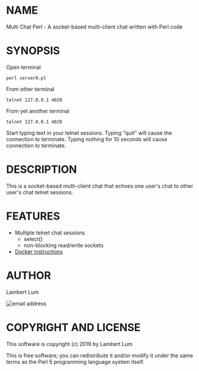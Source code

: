 # NAME

Multi Chat Perl - A socket-based multi-client chat written with Perl code

# SYNOPSIS

Open terminal

    perl server0.pl

From other terminal

    telnet 127.0.0.1 4020

From yet another terminal

    telnet 127.0.0.1 4020

Start typing text in your telnet sessions. Typing "quit" will cause the connection to terminate. Typing nothing for 10 seconds will cause connection to terminate.

# DESCRIPTION

This is a socket-based multi-client chat that echoes one user's chat to other user's chat telnet sessions.

# FEATURES

* Multiple telnet chat sessions
    * select()
    * non-blocking read/write sockets
* [Docker instructions](docker.md)

# AUTHOR

Lambert Lum

![email address](http://sjsutech.com/small_email.png)

# COPYRIGHT AND LICENSE

This software is copyright (c) 2019 by Lambert Lum

This is free software; you can redistribute it and/or modify it under the same terms as the Perl 5 programming language system itself.
